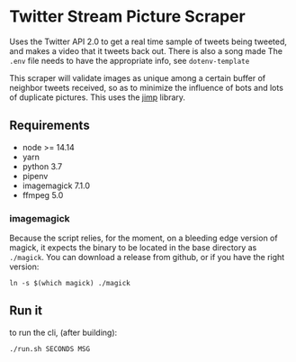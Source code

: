 # Twitter Stream Picture Scraper

Uses the Twitter API 2.0 to get a real time sample of tweets being tweeted, and makes a video that it tweets back out. There is also a song made The `.env` file needs to have the appropriate info, see `dotenv-template`

This scraper will validate images as unique among a certain buffer of neighbor tweets received, so as to minimize the influence of bots and lots of duplicate pictures. This uses the [jimp](https://github.com/oliver-moran/jimp) library.
## Requirements
- node >= 14.14
- yarn
- python 3.7
- pipenv
- imagemagick 7.1.0
- ffmpeg 5.0
### imagemagick
Because the script relies, for the moment, on a bleeding edge version of magick, it expects the binary to be located in the base directory as `./magick`.  You can download a release from github, or if you have the right version:
```
ln -s $(which magick) ./magick
```
## Run it
to run the cli, (after building):
```sh
./run.sh SECONDS MSG
```
